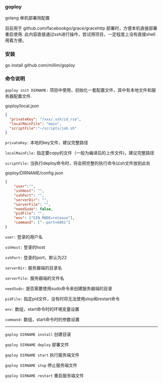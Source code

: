 ### goploy 
golang 单机部署用配置

目前用于 github.com/facebookgo/grace/gracehttp 部署时，方便本机直接部署重启使用.
此内容直接通过ssh进行操作，尝试用项目，一定程度上没有直接shell用着方便。

### 安装
go install github.com/millim/goploy

### 命令说明
`goploy init DIRNAME:` 项目中使用，初始化一套配置文件，其中有本地文件和服务器配置文件.

goploy/local.json
```json
{
  "privateKey": "/xxx/.ssh/id_rsa",
  "localMainFile": "main",
  "scriptFile":"~/scripts/job.sh"
}
```
`privateKey:` 本地的key文件，建议完整路径

`localMainFile:` 指定要copy的文件（一般为编译后的上传文件)，建议完整路径

`scriptFile:` 当执行deploy命令时，将会把完整的执行命令以sh文件放到此处

goploy/DIRNAME/config.json
```json
{
	"user":"",
	"sshHost": "",
	"sshPort": "",
	"serverDir": "",
	"serverFile": "",
	"needSudo": false,
	"pidFile": "",
	"env": ["GIN_MODE=release"],
	"command": ["--port=6061"]
}
```

`user:` 登录的用户名

`sshHost:` 登录的host

`sshPort:` 登录的port，默认为22

`serverDir:` 服务器端的目录名

`serverFile:` 服务器端的文件名

`needSudo:` 是否需要使用sudo命令来创建服务器端的目录

`pidFile:` 指定pid文件，没有时将无法使用stop和restart命令

`env:` 数组，start命令时的环境变量设置

`command:` 数组，start命令时的参数设置

---

`goploy DIRNAME install` 创建目录

`goploy DIRNAME deploy`  部署文件

`goploy DIRNAME start`   执行服务端文件

`goploy DIRNAME stop`    停止服务端文件

`goploy DIRNAME restart` 重启服务端文件
